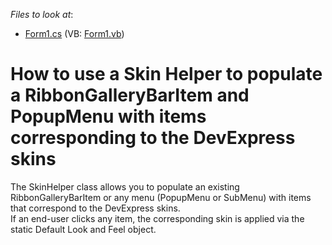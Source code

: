 <!-- default file list -->
*Files to look at*:

* [Form1.cs](./CS/HowToUseBarSkinHelper/Form1.cs) (VB: [Form1.vb](./VB/HowToUseBarSkinHelper/Form1.vb))
<!-- default file list end -->
# How to use a Skin Helper to populate a RibbonGalleryBarItem and PopupMenu with items corresponding to the DevExpress skins


<p>The SkinHelper class allows you to populate an existing RibbonGalleryBarItem or any menu (PopupMenu or SubMenu) with items that correspond to the DevExpress skins. <br />
If an end-user clicks any item, the corresponding skin is applied via the static Default Look and Feel object.</p>

<br/>


